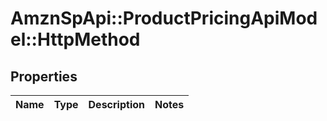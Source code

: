 # AmznSpApi::ProductPricingApiModel::HttpMethod

## Properties
Name | Type | Description | Notes
------------ | ------------- | ------------- | -------------

